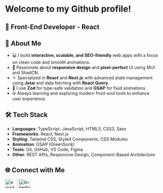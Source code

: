 <h1>Welcome to my Github profile!</h1>

<h2>
  🎯 Front-End Developer - React 
</h2>

## 🚀 About Me

- 💻 I build **interactive, scalable, and SEO-friendly** web apps with a focus on clean code and smooth animations.
- 🎨 Passionate about **responsive design** and **pixel-perfect** UI using MUI and ShadCN.
- ⚛️ Specialized in **React** and **Next.js** with advanced state management using **Jotai** and data fetching with **React Query**.
- 🧪 I use **Zod** for type-safe validation and **GSAP** for fluid animations.
- 🌐 Always learning and exploring modern front-end tools to enhance user experience.



## 🛠️ Tech Stack

- **Languages**: TypeScript, JavaScript, HTML5, CSS3, Sass
- **Frameworks**: React, Next.js
- **Styling**: Tailwind CSS, Styled Components, CSS Modules
- **Animation**: GSAP (GreenSock)
- **Tools**: Git, GitHub, VS Code, Figma
- **Other**: REST APIs, Responsive Design, Component-Based Architecture


## 🌐 Connect with Me

<p>
  <a href="https://www.linkedin.com/in/ghazal-asaad-40a247207" target="blank"><img align="center" src="https://img.icons8.com/color/48/000000/apple-mail.png" alt="email icon" height="30" width="40"/></a>
<a href="https://www.linkedin.com/in/ghazal-asaad-40a247207" target="blank"><img align="center" src="https://raw.githubusercontent.com/rahuldkjain/github-profile-readme-generator/master/src/images/icons/Social/linked-in-alt.svg" alt="linkedin" height="30" width="40" /></a>
 
</p>



